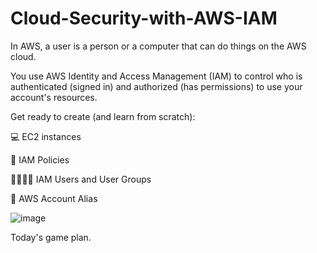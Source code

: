 # Cloud-Security-with-AWS-IAM

In AWS, a user is a person or a computer that can do things on the AWS cloud.

You use AWS Identity and Access Management (IAM) to control who is authenticated (signed in) and authorized (has permissions) to use your account's resources.



Get ready to create (and learn from scratch):

💻 EC2 instances

📏 IAM Policies

👩‍👩‍👧‍👧 IAM Users and User Groups

🔖 AWS Account Alias

![image](https://github.com/user-attachments/assets/01ba3192-4484-47b2-b389-1e999d1c4484)

Today's game plan.
